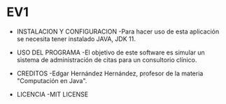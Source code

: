 # EV1
- INSTALACION Y CONFIGURACION
-Para hacer uso de esta aplicación se necesita tener instalado JAVA, JDK 11.

- USO DEL PROGRAMA
-El objetivo de este software es simular un sistema de administración de citas para un consultorio clínico.

- CREDITOS
-Edgar Hernández Hernández, profesor de la materia "Computación en Java".

- LICENCIA
-MIT LICENSE
